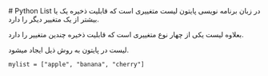 <div dir=”rtl”>
# Python List  
در زبان برنامه نویسی پایتون لیست متغییری است که قابلیت ذخیره یک یا بیشتر از یک متغییر دیگر را دارد.  

بعلاوه لیست یکی از چهار نوع متغییری است که قابلیت ذخیره چندین متغییر را دارد.   

لیست در پایتون به روش ذیل ایجاد میشود.  

```
mylist = ["apple", "banana", "cherry"]

```
</div>